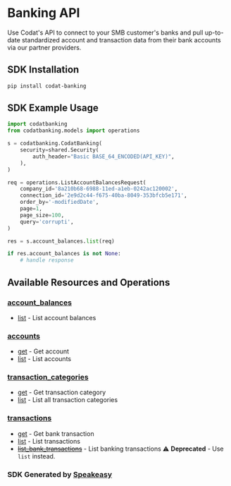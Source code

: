# Banking API

Use Codat's API to connect to your SMB customer's banks and pull up-to-date standardized account and transaction data from their bank accounts via our partner providers.

<!-- Start SDK Installation -->
## SDK Installation

```bash
pip install codat-banking
```
<!-- End SDK Installation -->

## SDK Example Usage
<!-- Start SDK Example Usage -->
```python
import codatbanking
from codatbanking.models import operations

s = codatbanking.CodatBanking(
    security=shared.Security(
        auth_header="Basic BASE_64_ENCODED(API_KEY)",
    ),
)

req = operations.ListAccountBalancesRequest(
    company_id='8a210b68-6988-11ed-a1eb-0242ac120002',
    connection_id='2e9d2c44-f675-40ba-8049-353bfcb5e171',
    order_by='-modifiedDate',
    page=1,
    page_size=100,
    query='corrupti',
)

res = s.account_balances.list(req)

if res.account_balances is not None:
    # handle response
```
<!-- End SDK Example Usage -->

<!-- Start SDK Available Operations -->
## Available Resources and Operations


### [account_balances](docs/accountbalances/README.md)

* [list](docs/accountbalances/README.md#list) - List account balances

### [accounts](docs/accounts/README.md)

* [get](docs/accounts/README.md#get) - Get account
* [list](docs/accounts/README.md#list) - List accounts

### [transaction_categories](docs/transactioncategories/README.md)

* [get](docs/transactioncategories/README.md#get) - Get transaction category
* [list](docs/transactioncategories/README.md#list) - List all transaction categories

### [transactions](docs/transactions/README.md)

* [get](docs/transactions/README.md#get) - Get bank transaction
* [list](docs/transactions/README.md#list) - List transactions
* [~~list_bank_transactions~~](docs/transactions/README.md#list_bank_transactions) - List banking transactions :warning: **Deprecated** - Use `list` instead.
<!-- End SDK Available Operations -->

### SDK Generated by [Speakeasy](https://docs.speakeasyapi.dev/docs/using-speakeasy/client-sdks)
